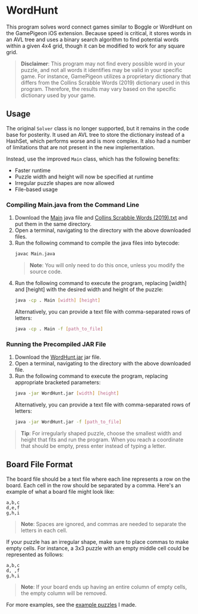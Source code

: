 # WordHunt

This program solves word connect games similar to Boggle or WordHunt on the GamePigeon iOS extension. Because speed is critical, it stores words in an AVL tree and uses a binary search algorithm to find potential words within a given 4x4 grid, though it can be modified to work for any square grid.

> **Disclaimer**: This program may not find every possible word in your puzzle, and not all words it identifies may be valid in your specific game. For instance, GamePigeon utilizes a proprietary dictionary that differs from the Collins Scrabble Words (2019) dictionary used in this program. Therefore, the results may vary based on the specific dictionary used by your game.


## Usage

The original `Solver` class is no longer supported, but it remains in the code base for posterity. It used an AVL tree to store the dictionary instead of a HashSet, which performs worse and is more complex. It also had a number of limitations that are not present in the new implementation.

Instead, use the improved `Main` class, which has the following benefits:
- Faster runtime
- Puzzle width and height will now be specified at runtime
- Irregular puzzle shapes are now allowed
- File-based usage

### Compiling Main.java from the Command Line

1. Download the [Main](src/Main.java) java file and [Collins Scrabble Words (2019).txt](src/Collins%20Scrabble%20Words%20(2019).txt) and put them in the same directory.
2. Open a terminal, navigating to the directory with the above downloaded files.
3. Run the following command to compile the java files into bytecode:
    ```bash
    javac Main.java
    ```
    > **Note**: You will only need to do this once, unless you modify the source code.
4. Run the following command to execute the program, replacing [width] and [height] with the desired width and height of the puzzle:
    ```bash
    java -cp . Main [width] [height]
    ```
    Alternatively, you can provide a text file with comma-separated rows of letters:
    ```bash
    java -cp . Main -f [path_to_file]
    ```

### Running the Precompiled JAR File

1. Download the [WordHunt.jar](out/artifacts/WordHunt_jar/WordHunt.jar) jar file.
2. Open a terminal, navigating to the directory with the above downloaded file.
3. Run the following command to execute the program, replacing appropriate bracketed parameters:
    ```bash
    java -jar WordHunt.jar [width] [height]
    ```
    Alternatively, you can provide a text file with comma-separated rows of letters:
    ```bash
    java -jar WordHunt.jar -f [path_to_file]
    ```
> **Tip**: For irregularly shaped puzzle, choose the smallest width and height that fits and run the program. When you reach a coordinate that should be empty, press enter instead of typing a letter.

## Board File Format

The board file should be a text file where each line represents a row on the board. Each cell in the row should be separated by a comma. Here's an example of what a board file might look like:
```
a,b,c
d,e,f
g,h,i
```
> **Note**: Spaces are ignored, and commas are needed to separate the letters in each cell.

If your puzzle has an irregular shape, make sure to place commas to make empty cells. For instance, a 3x3 puzzle with an empty middle cell could be represented as follows:
```
a,b,c
d, ,f
g,h,i
```

> **Note**: If your board ends up having an entire column of empty cells, the empty column will be removed.

For more examples, see the [example puzzles](src/example-puzzles/) I made.
